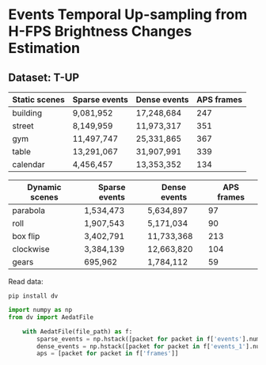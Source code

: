 # Events Temporal Up-sampling from H-FPS Brightness Changes Estimation

## Dataset: T-UP 

<table>
    <thead>
        <tr>
            <th>Static scenes</th>
            <th>Sparse events</th>
            <th>Dense events</th>
            <th>APS frames</th>
        </tr>
    </thead>
    <tbody>
        <tr>
            <td>building</td>
            <td>9,081,952</td>
            <td>17,248,684</td>
            <td>247</td>
        </tr>
        <tr>
            <td>street</td>
            <td>8,149,959</td>
            <td>11,973,317</td>
            <td>351</td>
        </tr>
        <tr>
            <td>gym</td>
            <td>11,497,747</td>
            <td>25,331,865</td>
            <td>367</td>
        </tr>
        <tr>
            <td>table</td>
            <td>13,291,067</td>
            <td>31,907,991</td>
            <td>339</td>
        </tr>
        <tr>
            <td>calendar</td>
            <td>4,456,457</td>
            <td>13,353,352</td>
            <td>134</td>
        </tr>
    </tbody>
</table>

<table>
    <thead>
        <tr>
            <th>Dynamic scenes</th>
            <th>Sparse events</th>
            <th>Dense events</th>
            <th>APS frames</th>
        </tr>
    </thead>
    <tbody>
        <tr>
            <td>parabola</td>
            <td>1,534,473</td>
            <td>5,634,897</td>
            <td>97</td>
        </tr>
        <tr>
            <td>roll</td>
            <td>1,907,543</td>
            <td>5,171,034</td>
            <td>90</td>
        </tr>
        <tr>
            <td>box flip</td>
            <td>3,402,791</td>
            <td>11,733,368</td>
            <td>213</td>
        </tr>
        <tr>
            <td>clockwise</td>
            <td>3,384,139</td>
            <td>12,663,820</td>
            <td>104</td>
        </tr>
        <tr>
            <td>gears</td>
            <td>695,962</td>
            <td>1,784,112</td>
            <td>59</td>
        </tr>
    </tbody>
</table>

Read data:

```
pip install dv
```


```python
import numpy as np
from dv import AedatFile

    with AedatFile(file_path) as f:
        sparse_events = np.hstack([packet for packet in f['events'].numpy()])
        dense_events = np.hstack([packet for packet in f['events_1'].numpy()])
        aps = [packet for packet in f['frames']]


```
